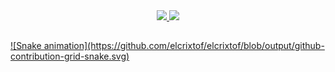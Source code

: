 <div align="center">
  <a href="https://github.com/elcrixtof">
  <img height="180em" src="https://github-readme-stats.vercel.app/api?username=elcrixtof&show_icons=true&theme=radical&include_all_commits=true&count_private=true"/>
  <img height="180em" src="https://github-readme-stats.vercel.app/api/top-langs/?username=elcrixtof&layout=compact&langs_count=7&theme=radical"/>
</div>

##  
<div> 
  ![Snake animation](https://github.com/elcrixtof/elcrixtof/blob/output/github-contribution-grid-snake.svg)
</div>
